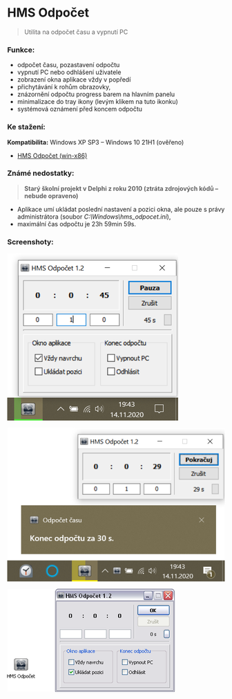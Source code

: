 # HMS Odpočet

> Utilita na odpočet času a vypnutí PC

### Funkce:

- odpočet času, pozastavení odpočtu
- vypnutí PC nebo odhlášení uživatele
- zobrazení okna aplikace vždy v popředí
- přichytávání k rohům obrazovky,
- znázornění odpočtu progress barem na hlavním panelu
- minimalizace do tray ikony (levým klikem na tuto ikonku)
- systémová oznámení před koncem odpočtu

### Ke stažení:

**Kompatibilita:** Windows XP SP3 &ndash; Windows 10 21H1 (ověřeno)
- [HMS Odpočet (win-x86)](//github.com/ma-ta/hms-odpocet/raw/main/HMS_Odpocet.sfx.exe)


### Známé nedostatky:

> **Starý školní projekt v Delphi z roku 2010 (ztráta zdrojových kódů &ndash; nebude opraveno)**

- Aplikace umí ukládat poslední nastavení a pozici okna, ale pouze s právy administrátora (soubor *C:\Windows\hms_odpocet.ini*),
- maximální čas odpočtu je 23h 59min 59s.

### Screenshoty:

![HMS Odpočet - Win10](/hms-odpocet-1.png)

![HMS Odpočet - Win10](/hms-odpocet-2.png)

![HMS Odpočet - WinXP](/hms-odpocet-winxp.png)
